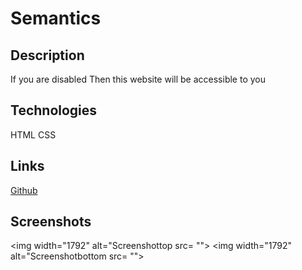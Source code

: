 # Semantics
## Description 
If you are disabled 
Then this website will be accessible to you

## Technologies 
HTML 
CSS 

## Links 
[Github]()

## Screenshots 

<img width="1792" alt="Screenshottop src= "">
<img width="1792" alt="Screenshotbottom src= ""> 
